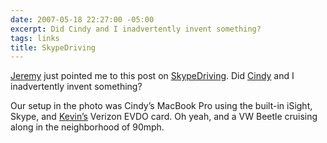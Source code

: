 ```yaml
---
date: 2007-05-18 22:27:00 -05:00
excerpt: Did Cindy and I inadvertently invent something?
tags: links
title: SkypeDriving
---
```


[Jeremy](http://www.carbauja.com/) just pointed me to this post on [SkypeDriving](http://share.skype.com/sites/skypegear/2007/05/skypedriving_contest_over_at_s.html). Did [Cindy](http://www.cindyli.com/) and I inadvertently invent something?

Our setup in the photo was Cindy’s MacBook Pro using the built-in iSight, Skype, and [Kevin’s](http://lawver.net/) Verizon EVDO card. Oh yeah, and a VW Beetle cruising along in the neighborhood of 90mph.